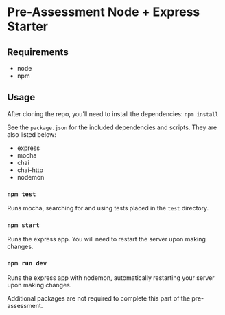 # Pre-Assessment Node + Express Starter

## Requirements
- node
- npm

## Usage

After cloning the repo, you'll need to install the dependencies:
`npm install`

See the `package.json` for the included dependencies and scripts. They are also listed below:
- express
- mocha
- chai
- chai-http
- nodemon

### `npm test`
Runs mocha, searching for and using tests placed in the `test` directory.

### `npm start`
Runs the express app. You will need to restart the server upon making changes.

### `npm run dev`
Runs the express app with nodemon, automatically restarting your server upon making changes.

Additional packages are not required to complete this part of the pre-assessment. 